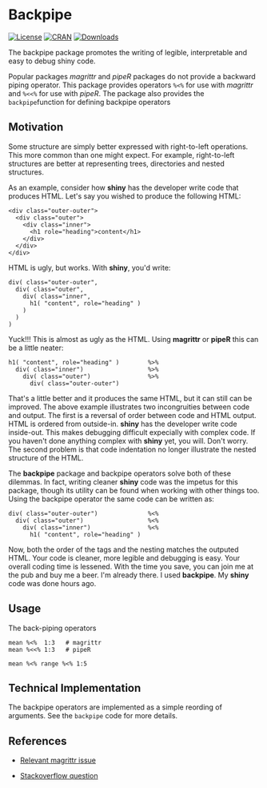 # Backpipe

[![License](http://img.shields.io/badge/license-GPL%20=%202-brightgreen.svg?style=flat)](http://www.gnu.org/licenses/gpl-2.0.html) [![CRAN](http://www.r-pkg.org/badges/version/backpipe)](http://cran.rstudio.com/package=backpipe) [![Downloads](http://cranlogs.r-pkg.org/badges/backpipe?color=brightgreen)](http://www.r-pkg.org/pkg/backpipe)

The backpipe package promotes the writing of legible, interpretable and easy to debug shiny code. 

Popular packages *magrittr* and *pipeR* packages do not provide a backward 
piping operator. This package provides operators `%<%` 
for use with *magrittr* and `%<<%` for use with *pipeR*. The package also 
provides the `backpipe`function for defining backpipe operators 


## Motivation

Some structure are simply better expressed with right-to-left operations. This 
more common than one might expect.  For example, right-to-left structures are 
better at representing trees, directories and nested structures.  

As an example, consider how **shiny** has the developer write code that 
produces HTML.  Let's say you wished to produce the following HTML:  

    <div class="outer-outer">
      <div class="outer">
        <div class="inner">
          <h1 role="heading">content</h1>
        </div>
      </div>
    </div> 
    
HTML is ugly, but works.  With **shiny**, you'd write: 

    div( class="outer-outer", 
      div( class="outer",
        div( class="inner",
          h1( "content", role="heading" )
        )
      )
    )

Yuck!!! This is almost as ugly as the HTML.  Using **magrittr** or **pipeR**
this can be a little neater:

    h1( "content", role="heading" )        %>%
      div( class="inner")                  %>%
        div( class="outer")                %>% 
          div( class="outer-outer")      
      
That's a little better and it produces the same HTML, but it can still can be improved. The above example illustrates two incongruities between code and output. The first is a reversal of order between code and HTML output. HTML is ordered from outside-in. **shiny** has the developer write code inside-out. This makes debugging difficult expecially with complex code. If you haven't done anything complex with **shiny** yet, you will. Don't worry. The second problem is that code indentation no longer illustrate the nested structure of the HTML.  

The **backpipe** package and backpipe operators solve both of these dilemmas. In fact, writing cleaner **shiny** code was the impetus for this package, though its utility can be found when working with other things too.  Using the backpipe operator the same code can be written as:
      
    div( class="outer-outer")              %<%
      div( class="outer")                  %<% 
        div( class="inner")                %<% 
          h1( "content", role="heading" ) 

Now, both the order of the tags and the nesting matches the outputed HTML. Your code is cleaner, more legible and debugging is easy. Your overall coding time is lessened.  With the time you save, you can join me at the pub and buy me a beer.  I'm already there. I used **backpipe**. My **shiny** code was done hours ago. 


## Usage

The back-piping operators

    mean %<%  1:3   # magrittr
    mean %<<% 1:3   # pipeR
     
    mean %<% range %<% 1:5
   

## Technical Implementation

The backpipe operators are implemented as a simple reording of arguments. See the `backpipe` code for more details.


## References

 * [Relevant magrittr issue](https://github.com/smbache/magrittr/issues/26)

 * [Stackoverflow question](http://stackoverflow.com/questions/31305342/is-right-to-left-operator-associativity-in-r-possible)



